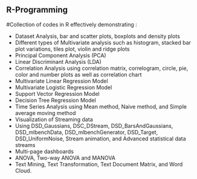 ## R-Programming

#Collection of codes in R effectively demonstrating :<br/>
<ul>
  <li>Dataset Analysis, bar and scatter plots, boxplots and density plots</li>
<li>Different types of Multivariate analysis such as histogram, stacked bar plot variations, tiles plot, violin and ridge plots</li>
<li>Principal Component Analysis (PCA)</li>
<li>Linear Discriminant Analysis (LDA)</li>
<li>Correlation Analysis using correlation matrix, correlogram, circle, pie, color and number plots as well as correlation chart</li>
<li>Multivariate Linear Regression Model</li>
<li>Multivariate Logistic Regression Model</li>
<li>Support Vector Regression Model</li>
<li>Decision Tree Regression Model</li>
<li>Time Series Analysis using Mean method, Naive method, and Simple average moving method</li>
<li>Visualization of Streaming data</li>
<li>Using DSD_Gaussians, DSC_DStream, DSD_BarsAndGaussians, DSD_mlbenchData, DSD_mlbenchGenerator, DSD_Target, DSD_UniformNoise, Stream animation, and Advanced statistical data streams</li>
<li>Multi-page dashboards</li>
<li>ANOVA, Two-way ANOVA and MANOVA</li>
<li>Text Mining, Text Transformation, Text Document Matrix, and Word Cloud.</li>
</ul>
